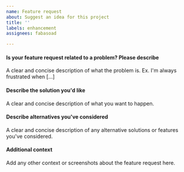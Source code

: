 ```yaml
---
name: Feature request
about: Suggest an idea for this project
title: ''
labels: enhancement
assignees: fabasoad

---
```


#### Is your feature request related to a problem? Please describe

A clear and concise description of what the problem is. Ex. I'm always frustrated
when [...]

#### Describe the solution you'd like

A clear and concise description of what you want to happen.

#### Describe alternatives you've considered

A clear and concise description of any alternative solutions or features you've considered.

#### Additional context

Add any other context or screenshots about the feature request here.
